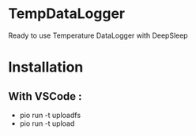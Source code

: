 # TempDataLogger
Ready to use Temperature DataLogger with DeepSleep

# Installation
## With VSCode : 
- pio run -t uploadfs
- pio run -t upload
